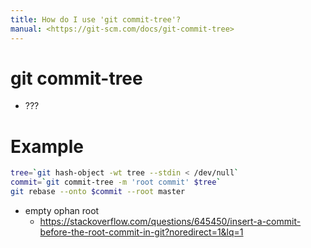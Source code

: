 ```yaml
---
title: How do I use 'git commit-tree'?
manual: <https://git-scm.com/docs/git-commit-tree>
---
```


# git commit-tree <options>
- ???

# Example
```bash
tree=`git hash-object -wt tree --stdin < /dev/null`
commit=`git commit-tree -m 'root commit' $tree`
git rebase --onto $commit --root master
```

- empty ophan root  
  - <https://stackoverflow.com/questions/645450/insert-a-commit-before-the-root-commit-in-git?noredirect=1&lq=1>
